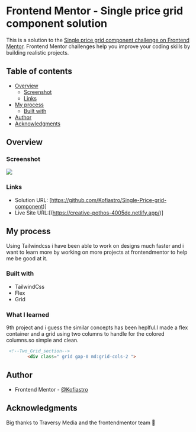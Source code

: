 # Frontend Mentor - Single price grid component solution

This is a solution to the [Single price grid component challenge on Frontend Mentor](https://www.frontendmentor.io/challenges/single-price-grid-component-5ce41129d0ff452fec5abbbc). Frontend Mentor challenges help you improve your coding skills by building realistic projects. 

## Table of contents

- [Overview](#overview)
  - [Screenshot](#screenshot)
  - [Links](#links)
- [My process](#my-process)
  - [Built with](#built-with)
- [Author](#author)
- [Acknowledgments](#acknowledgments)

## Overview

### Screenshot

![](./images/product.png)

### Links

- Solution URL: [https://github.com/Kofiastro/Single-Price-grid-component)]
- Live Site URL:[(https://creative-pothos-4005de.netlify.app/)]

## My process
Using Tailwindcss i have been able to work on designs much faster and i want to learn more by working on more projects at frontendmentor to help me be good at it.

### Built with

- TailwindCss
- Flex 
- Grid 

### What I learned

9th project and i guess the similar concepts has been heplful.I made a flex container and a grid using two columns to handle for the colored columns.so simple and clean.

```html
 <!--Two_Grid_section-->
        <div class=" grid gap-0 md:grid-cols-2 ">
```
## Author

- Frontend Mentor - [@Kofiastro](https://www.frontendmentor.io/profile/kofiastro)

## Acknowledgments

Big thanks to Traversy Media and the frontendmentor team 🎉
